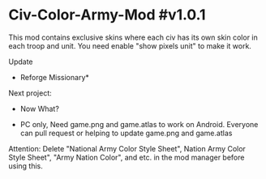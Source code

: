 # Civ-Color-Army-Mod #v1.0.1
This mod contains exclusive skins where each civ has its own skin color in each troop and unit.
You need enable "show pixels unit" to make it work.

Update
 - Reforge Missionary*


Next project:
 - Now What?

* PC only, Need game.png and game.atlas to work on Android. Everyone can pull request or helping to update game.png and game.atlas

Attention:
Delete "National Army Color Style Sheet", Nation Army Color Style Sheet", "Army Nation Color", and etc. in the mod manager before using this.
